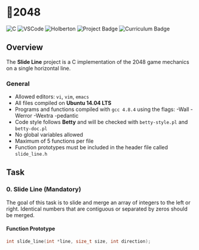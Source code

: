 # 📍2048

![C](https://img.shields.io/badge/C-%2300599C.svg?style=for-the-badge&logo=c&logoColor=white)
![VSCode](https://img.shields.io/badge/Visual_Studio_Code-%23007ACC.svg?style=for-the-badge&logo=visual-studio-code&logoColor=white)
![Holberton](https://img.shields.io/badge/Holberton-%23F57F17?style=for-the-badge&logo=hippocamp&logoColor=white)
![Project Badge](https://img.shields.io/badge/Project%20Score-100%25-brightgreen?style=for-the-badge)
![Curriculum Badge](https://img.shields.io/badge/C%23%2022-Interview%20Preparation%20-%23FF6F00?style=for-the-badge)

## Overview

The **Slide Line** project is a C implementation of the 2048 game mechanics on a single horizontal line.


### General
- Allowed editors: `vi`, `vim`, `emacs`
- All files compiled on **Ubuntu 14.04 LTS**
- Programs and functions compiled with `gcc 4.8.4` using the flags: 
-Wall -Werror -Wextra -pedantic
- Code style follows **Betty** and will be checked with `betty-style.pl` and `betty-doc.pl`
- No global variables allowed
- Maximum of 5 functions per file
- Function prototypes must be included in the header file called `slide_line.h`

## Task

### 0. Slide Line (Mandatory)
The goal of this task is to slide and merge an array of integers to the left or right. Identical numbers that are contiguous or separated by zeros should be merged.

#### Function Prototype
```c
int slide_line(int *line, size_t size, int direction);
